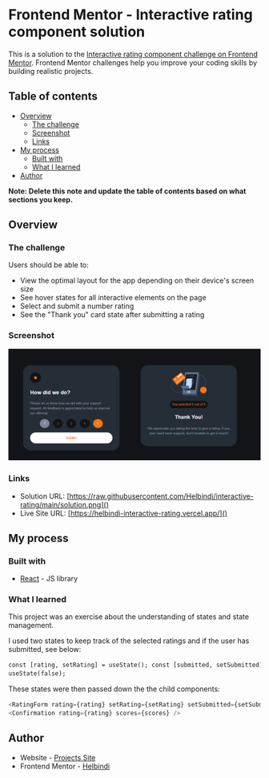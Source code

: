 # Frontend Mentor - Interactive rating component solution

This is a solution to the [Interactive rating component challenge on Frontend Mentor](https://www.frontendmentor.io/challenges/interactive-rating-component-koxpeBUmI). Frontend Mentor challenges help you improve your coding skills by building realistic projects.

## Table of contents

- [Overview](#overview)
  - [The challenge](#the-challenge)
  - [Screenshot](#screenshot)
  - [Links](#links)
- [My process](#my-process)
  - [Built with](#built-with)
  - [What I learned](#what-i-learned)
- [Author](#author)

**Note: Delete this note and update the table of contents based on what sections you keep.**

## Overview

### The challenge

Users should be able to:

- View the optimal layout for the app depending on their device's screen size
- See hover states for all interactive elements on the page
- Select and submit a number rating
- See the "Thank you" card state after submitting a rating

### Screenshot

![1677131373105](image/README/1677131373105.png)

### Links

- Solution URL: [https://raw.githubusercontent.com/Helbindi/interactive-rating/main/solution.png]()
- Live Site URL: [https://helbindi-interactive-rating.vercel.app/]()

## My process

### Built with

- [React](https://reactjs.org/) - JS library

### What I learned

This project was an exercise about the understanding of states and state management.

I used two states to keep track of the selected ratings and if the user has submitted, see below:

```html
const [rating, setRating] = useState(); const [submitted, setSubmitted] =
useState(false);
```

These states were then passed down the the child components:

```js
<RatingForm rating={rating} setRating={setRating} setSubmitted={setSubmitted} scores={scores} />
<Confirmation rating={rating} scores={scores} />
```

## Author

- Website - [Projects Site](https://my-projects-site.vercel.app)
- Frontend Mentor - [Helbindi](https://www.frontendmentor.io/profile/Helbindi)
